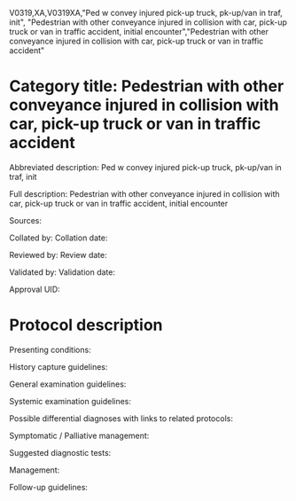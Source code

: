 V0319,XA,V0319XA,"Ped w convey injured pick-up truck, pk-up/van in traf, init", "Pedestrian with other conveyance injured in collision with car, pick-up truck or van in traffic accident, initial encounter","Pedestrian with other conveyance injured in collision with car, pick-up truck or van in traffic accident"
# Category title: Pedestrian with other conveyance injured in collision with car, pick-up truck or van in traffic accident

Abbreviated description: Ped w convey injured pick-up truck, pk-up/van in traf, init

Full description: Pedestrian with other conveyance injured in collision with car, pick-up truck or van in traffic accident, initial encounter

Sources:

Collated by:
Collation date:

Reviewed by:
Review date:

Validated by:
Validation date:

Approval UID:

# Protocol description

Presenting conditions:

History capture guidelines:

General examination guidelines:

Systemic examination guidelines:

Possible differential diagnoses with links to related protocols:

Symptomatic / Palliative management:

Suggested diagnostic tests:

Management:

Follow-up guidelines:
